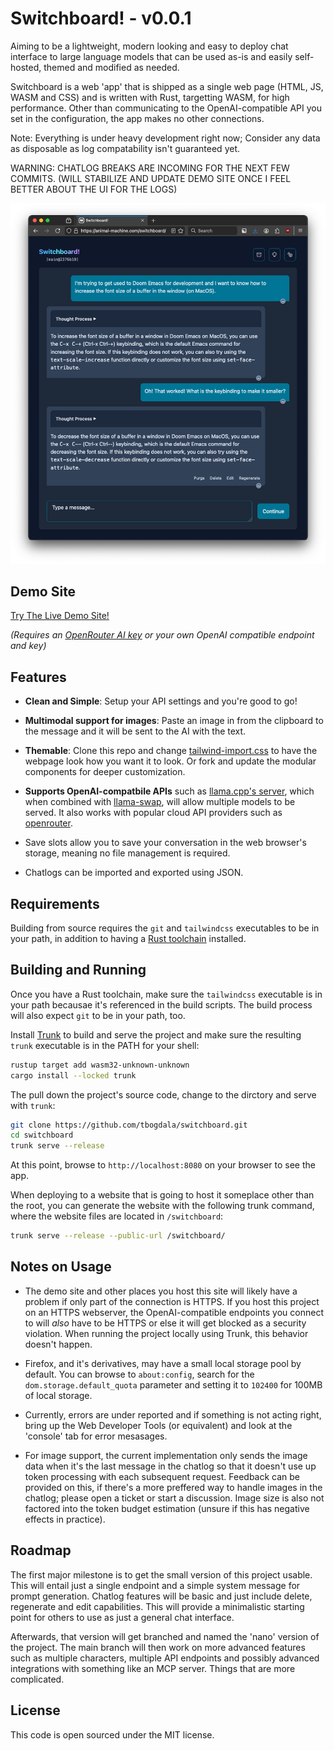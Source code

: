 # Switchboard! - v0.0.1

Aiming to be a lightweight, modern looking and easy to deploy chat interface to large language models
that can be used as-is and easily self-hosted, themed and modified as needed.

Switchboard is a web 'app' that is shipped as a single web page (HTML, JS, WASM and CSS) and is written
with Rust, targetting WASM, for high performance. Other than communicating to the OpenAI-compatible API
you set in the configuration, the app makes no other connections.

Note: Everything is under heavy development right now; Consider any data as disposable as log compatability isn't guaranteed yet.

WARNING: CHATLOG BREAKS ARE INCOMING FOR THE NEXT FEW COMMITS. 
(WILL STABILIZE AND UPDATE DEMO SITE ONCE I FEEL BETTER ABOUT THE UI FOR THE LOGS)

![Screenshot of Switchboard in action](assets/screenshot_main.png)


## Demo Site

[Try The Live Demo Site!](https://animal-machine.com/switchboard/) 

*(Requires an [OpenRouter AI key](https://openrouter.ai/) or your own OpenAI compatible endpoint and key)*


## Features

* **Clean and Simple**: Setup your API settings and you're good to go!

* **Multimodal support for images**: Paste an image in from the clipboard to the message and it will be
  sent to the AI with the text.

* **Themable**: Clone this repo and change [tailwind-import.css](./tailwind-import.css) to have the webpage look
  how you want it to look. Or fork and update the modular components for deeper customization.

* **Supports OpenAI-compatbile APIs** such as [llama.cpp's server](https://github.com/ggml-org/llama.cpp), which when
  combined with [llama-swap](https://github.com/mostlygeek/llama-swap), will allow multiple models to be served.
  It also works with popular cloud API providers such as [openrouter](https://openrouter.ai/).

* Save slots allow you to save your conversation in the web browser's storage, meaning no file management
  is required. 

* Chatlogs can be imported and exported using JSON.


## Requirements

Building from source requires the `git` and `tailwindcss` executables to be in your path, in 
addition to having a [Rust toolchain](https://www.rust-lang.org/) installed.


## Building and Running

Once you have a Rust toolchain, make sure the `tailwindcss` executable is in your
path becausae it's referenced in the build scripts. The build process will also expect `git`
to be in your path, too.

Install [Trunk](https://trunkrs.dev/) to build and serve the project and make sure
the resulting `trunk` executable is in the PATH for your shell:

```bash
rustup target add wasm32-unknown-unknown
cargo install --locked trunk
```

The pull down the project's source code, change to the dirctory and serve with `trunk`:

```bash
git clone https://github.com/tbogdala/switchboard.git
cd switchboard
trunk serve --release
```
At this point, browse to `http://localhost:8080` on your browser to see the app.

When deploying to a website that is going to host it someplace other than the root,
you can generate the website with the following trunk command, where the website files are
located in `/switchboard`:

```bash
trunk serve --release --public-url /switchboard/
```


## Notes on Usage

* The demo site and other places you host this site will likely have a problem if only 
  part of the connection is HTTPS. If you host this project on an HTTPS webserver, the
  OpenAI-compatible endpoints you connect to will *also* have to be HTTPS or else it 
  will get blocked as a security violation. When running the project locally using Trunk,
  this behavior doesn't happen.

* Firefox, and it's derivatives, may have a small local storage pool by default. You can
  browse to `about:config`, search for the `dom.storage.default_quota` parameter and setting
  it to `102400` for 100MB of local storage.

* Currently, errors are under reported and if something is not acting right, bring up the
  Web Developer Tools (or equivalent) and look at the 'console' tab for error mesasages.

* For image support, the current implementation only sends the image data when it's the
  last message in the chatlog so that it doesn't use up token processing with each subsequent request.
  Feedback can be provided on this, if there's a more preffered way to handle images
  in the chatlog; please open a ticket or start a discussion. Image size is also not
  factored into the token budget estimation (unsure if this has negative effects in practice).


## Roadmap

The first major milestone is to get the small version of this project usable. This will entail
just a single endpoint and a simple system message for prompt generation. Chatlog features will
be basic and just include delete, regenerate and edit capabilities. This will provide a minimalistic
starting point for others to use as just a general chat interface.

Afterwards, that version will get branched and named the 'nano' version of the project.
The main branch will then work on more advanced features such as multiple characters, 
multiple API endpoints and possibly advanced integrations with something like an MCP server. 
Things that are more complicated.


## License

This code is open sourced under the MIT license.
